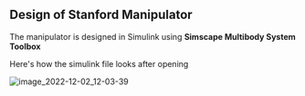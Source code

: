 ## Design of Stanford Manipulator

The manipulator is designed in Simulink using **Simscape Multibody System Toolbox**

Here's how the simulink file looks after opening

![image_2022-12-02_12-03-39](https://user-images.githubusercontent.com/62557178/205237230-dc642a5e-b979-4847-813a-bcf96b9cab21.png)
